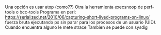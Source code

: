 Una opción es usar atop (como??)
Otra la herramienta execsnoop de perf-tools o bcc-tools
Programa en perl: https://serialized.net/2010/06/capturing-short-lived-programs-on-linux/
  fuerza bruta ejecutando ps sin parar para los procesos de un usuario (UID). Cuando encuentra alguno le mete strace
Tambien se puede con sysdig
